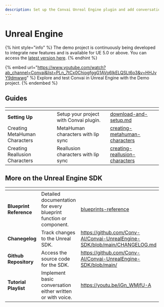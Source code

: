 ```yaml
---
description: Set up the Convai Unreal Engine plugin and add conversational AI to your apps.
---
```


# Unreal Engine

{% hint style="info" %}
The demo project is continuously being developed to integrate new features and is available for UE 5.0 or above. You can access the [latest version here](https://drive.google.com/drive/u/4/folders/1HNcghI9SG1NpCUaJWRX9Yh28HUF00-U0).
{% endhint %}

{% embed url="https://www.youtube.com/watch?ab_channel=Convai&list=PLn_7tCx0ChiogfggG1AVo6IkELQSLt6o3&v=HHJvY9dmwwg" %}
Explore and test Convai in Unreal Engine with the Demo project.
{% endembed %}

## Guides

<table data-view="cards"><thead><tr><th></th><th></th><th data-hidden data-card-target data-type="content-ref"></th></tr></thead><tbody><tr><td><strong>Setting Up</strong></td><td>Setup your project with Convai plugin.</td><td><a href="download-and-setup.md">download-and-setup.md</a></td></tr><tr><td>Creating MetaHuman Characters</td><td>MetaHuman characters with lip sync</td><td><a href="guides/creating-metahuman-characters/">creating-metahuman-characters</a></td></tr><tr><td>Creating Reallusion Characters</td><td>Reallusion characters with lip sync</td><td><a href="guides/creating-reallusion-characters/">creating-reallusion-characters</a></td></tr></tbody></table>

## More on the Unreal Engine SDK

<table data-view="cards" data-full-width="false"><thead><tr><th></th><th></th><th data-hidden data-card-target data-type="content-ref"></th></tr></thead><tbody><tr><td><strong>Blueprint Reference</strong></td><td>Detailed documentation for every blueprint function or component.</td><td><a href="blueprints-reference/">blueprints-reference</a></td></tr><tr><td><strong>Chanegelog</strong></td><td>Track changes to the Unreal SDK.</td><td><a href="https://github.com/Conv-AI/Convai-UnrealEngine-SDK/blob/main/CHANGELOG.md">https://github.com/Conv-AI/Convai-UnrealEngine-SDK/blob/main/CHANGELOG.md</a></td></tr><tr><td><strong>Github Repository</strong></td><td>Access the source code for the SDK.</td><td><a href="https://github.com/Conv-AI/Convai-UnrealEngine-SDK/blob/main/">https://github.com/Conv-AI/Convai-UnrealEngine-SDK/blob/main/</a></td></tr><tr><td><strong>Tutorial Playlist</strong></td><td>Implement basic conversation either written or with voice.</td><td><a href="https://youtu.be/iGn_WMjfU-A">https://youtu.be/iGn_WMjfU-A</a></td></tr></tbody></table>
